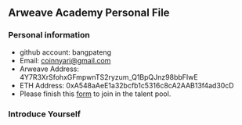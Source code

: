 ## Arweave Academy Personal File

### Personal information

- github account: bangpateng
- Email: coinnyari@gmail.com
- Arweave Address: 4Y7R3XrSfohxGFmpwnTS2ryzum_Q1BpQJnz98bbFIwE
- ETH Address: 0xA548aAeE1a32bcfb1c5316c8cA2AAB13f4ad30cD
- Please finish this [form](https://docs.google.com/forms/d/e/1FAIpQLSfWA5fIIcBgmRppm3jNz5vmf9Mai_QMVil-2pO4r7YKn_Zhtw/viewform?usp=sf_link) to join in the talent pool.

### Introduce Yourself